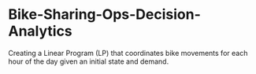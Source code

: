 # Bike-Sharing-Ops-Decision-Analytics
Creating a Linear Program (LP) that coordinates bike movements for each hour of the day given an initial state and demand.
